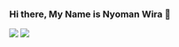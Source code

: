 ### Hi there, My Name is Nyoman Wira 👋

<img src="https://github-readme-stats.vercel.app/api?username=novva6903&show_icons=true&theme=transparent">

<img src="https://github-readme-stats.vercel.app/api/top-langs/?username=novva6903&layout=compact">

<!--
**Novva6903/Novva6903** is a ✨ _special_ ✨ repository because its `README.md` (this file) appears on your GitHub profile.

Here are some ideas to get you started:

- 🔭 I’m currently working on ...
- 🌱 I’m currently learning ...
- 👯 I’m looking to collaborate on ...
- 🤔 I’m looking for help with ...
- 💬 Ask me about ...
- 📫 How to reach me: ...
- 😄 Pronouns: ...
- ⚡ Fun fact: ...
-->
